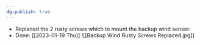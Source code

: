 ```yaml
---
dg-publish: true
---
```

- Replaced the 2 rusty screws which to mount the backup wind sensor.
- Done: [[2023-01-19 Thu]]
![[Backup Wind Rusty Screws Replaced.jpg]]